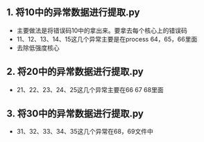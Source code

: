 ## 1. 将10中的异常数据进行提取.py
- 主要做法是将错误码10中的拿出来。要拿去每个核心上的错误码
- 11、12、13、14、15这几个异常主要是在process 64，65，66里面
- 去除低强度核心

## 2. 将20中的异常数据进行提取.py
- 21、22、23、24、25这几个异常主要在66 67 68里面

## 3. 将30中的异常数据进行提取.py
- 31、32、33、34、35这几个异常在68，69文件中

